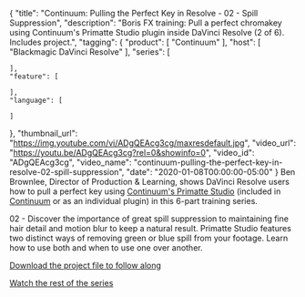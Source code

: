 {
  "title": "Continuum: Pulling the Perfect Key in Resolve - 02 - Spill Suppression",
  "description": "Boris FX training: Pull a perfect chromakey using Continuum's Primatte Studio plugin inside DaVinci Resolve (2 of 6). Includes project.",
  "tagging": {
    "product": [
      "Continuum"
    ],
    "host": [
      "Blackmagic DaVinci Resolve"
    ],
    "series": [

    ],
    "feature": [

    ],
    "language": [

    ]
  },
  "thumbnail_url": "https://img.youtube.com/vi/ADgQEAcg3cg/maxresdefault.jpg",
  "video_url": "https://youtu.be/ADgQEAcg3cg?rel=0&showinfo=0",
  "video_id": "ADgQEAcg3cg",
  "video_name": "continuum-pulling-the-perfect-key-in-resolve-02-spill-suppression",
  "date": "2020-01-08T00:00:00-05:00"
}
Ben Brownlee, Director of Production & Learning, shows DaVinci Resolve users how to pull a perfect key using [Continuum's Primatte Studio](https://borisfx.com/products/continuum-filters/primatte-studio/) (included in [Continuum](https://borisfx.com/products/continuum/) or as an individual plugin) in this 6-part training series.

02 - Discover the importance of great spill suppression to maintaining fine hair detail and motion blur to keep a natural result.  Primatte Studio features two distinct ways of removing green or blue spill from your footage. Learn how to use both and when to use one over another.

<a href="http://bit.ly/35vbtNH" target="_blank">Download the project file to follow along</a>

[Watch the rest of the series](https://borisfx.com/videos/?tags=category:Pulling%20the%20Perfect%20Key&search= "Boris FX - Primatte Studio training series for Resolve")
